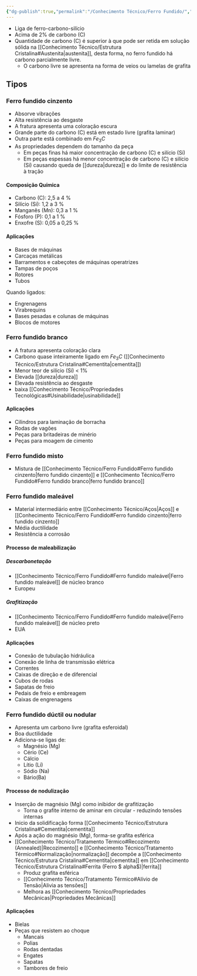 ```yaml
---
{"dg-publish":true,"permalink":"/Conhecimento Técnico/Ferro Fundido/","created":"","updated":""}
---
```



- Liga de ferro-carbono-silício
- Acima de 2% de carbono (C)
- Quantidade de carbono (C) é superior  à que pode ser retida em solução sólida na [[Conhecimento Técnico/Estrutura Cristalina#Austenita\|austenita]], desta forma, no ferro fundido há carbono parcialmente livre.
	- O carbono livre se apresenta na forma de veios ou lamelas de grafita

## Tipos
### Ferro fundido cinzento
- Absorve vibrações
- Alta resistência ao desgaste
- A fratura apresenta uma coloração escura
- Grande parte do carbono (C) está em estado livre (grafita laminar)
- Outra parte está combinado em $Fe_3C$
- As propriedades dependem do tamanho da peça
	- Em peças finas há maior concentração de carbono (C) e silício (Si)
	- Em peças espessas há menor concentração de carbono (C) e silício (Si) causando queda de [[dureza\|dureza]] e do limite de resistência à tração 
	
#### Composição Química
 - Carbono (C): 2,5 a 4 %
 - Silício (Si): 1,2 a 3 %
 - Manganês (Mn): 0,3 a 1 %
 - Fósforo (P): 0,1 a 1 %
 - Enxofre (S): 0,05 a 0,25 %
 
#### Aplicações
- Bases de máquinas
- Carcaças metálicas
- Barramentos e cabeçotes de máquinas operatrizes
- Tampas de poços
- Rotores
- Tubos

Quando ligados:
- Engrenagens
- Virabrequins
- Bases pesadas e colunas de máquinas
- Blocos de motores

### Ferro fundido branco
- A fratura apresenta coloração clara
- Carbono quase inteiramente ligado em $Fe_3C$ ([[Conhecimento Técnico/Estrutura Cristalina#Cementita\|cementita]])
- Menor teor de silício (Si) < 1%
- Elevada [[dureza\|dureza]]
- Elevada resistência ao desgaste
- baixa [[Conhecimento Técnico/Propriedades Tecnológicas#Usinabilidade\|usinabilidade]]

#### Aplicações
- Cilindros para laminação de borracha
- Rodas de vagões
- Peças para britadeiras de minério
- Peças para moagem de cimento

### Ferro fundido misto
- Mistura de [[Conhecimento Técnico/Ferro Fundido#Ferro fundido cinzento\|ferro fundido cinzento]] e [[Conhecimento Técnico/Ferro Fundido#Ferro fundido branco\|ferro fundido branco]] 

### Ferro fundido maleável
- Material intermediário entre [[Conhecimento Técnico/Aços\|Aços]] e [[Conhecimento Técnico/Ferro Fundido#Ferro fundido cinzento\|ferro fundido cinzento]]
- Média ductilidade
- Resistência a corrosão

#### Processo de maleabilização
##### Descarbonetação
- [[Conhecimento Técnico/Ferro Fundido#Ferro fundido maleável\|Ferro fundido maleável]] de núcleo branco
- Europeu
##### Grafitização
- [[Conhecimento Técnico/Ferro Fundido#Ferro fundido maleável\|Ferro fundido maleável]] de núcleo preto
- EUA

#### Aplicações
- Conexão de tubulação hidráulica
- Conexão de linha de transmissão elétrica
- Correntes
- Caixas de direção e de diferencial
- Cubos de rodas
- Sapatas de freio
- Pedais de freio e embreagem
- Caixas de engrenagens

### Ferro fundido dúctil ou nodular
- Apresenta um carbono livre (grafita esferoidal)
- Boa ductilidade
- Adiciona-se ligas de:
	- Magnésio (Mg)
	- Cério (Ce)
	- Cálcio
	- Lítio (Li)
	- Sódio (Na)
	- Bário(Ba)

#### Processo de nodulização
- Inserção de magnésio (Mg) como inibidor de grafitização
	- Torna o grafite interno de aminar em circular - reduzindo tensões internas
- Inicio da solidificação forma [[Conhecimento Técnico/Estrutura Cristalina#Cementita\|cementita]]
- Após a ação do magnésio (Mg), forma-se grafita esférica
- [[Conhecimento Técnico/Tratamento Térmico#Recozimento (Annealed)\|Recozimento]] e [[Conhecimento Técnico/Tratamento Térmico#Normalização\|normalização]] decompõe a [[Conhecimento Técnico/Estrutura Cristalina#Cementita\|cementita]] em [[Conhecimento Técnico/Estrutura Cristalina#Ferrita (Ferro $ alpha$)\|ferrita]]
	- Produz grafita esférica
	- [[Conhecimento Técnico/Tratamento Térmico#Alívio de Tensão\|Alivia as tensões]]
	- Melhora as [[Conhecimento Técnico/Propriedades Mecânicas\|Propriedades Mecânicas]]

#### Aplicações
- Bielas
- Peças que resistem ao choque
	- Mancais
	- Polias
	- Rodas dentadas
	- Engates
	- Sapatas
	- Tambores de freio